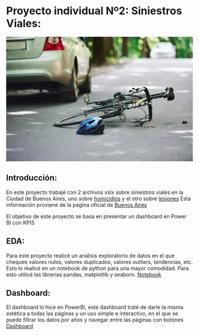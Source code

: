 # Proyecto individual Nº2: Siniestros Viales: #
![Siniestro_imagen](https://github.com/Lukitens/PI_DA/blob/main/SV-1.jpg)

## Introducción: ##

En este proyecto trabajé con 2 archivos xslx sobre siniestros viales en la Ciudad de Buenos Aires, uno sobre [homicidios](https://github.com/Lukitens/PI_DA/blob/main/homicidios.xlsx) y el otro sobre [lesiones](https://github.com/Lukitens/PI_DA/blob/main/lesiones.xlsx)
Esta información proviene de la página oficial de [Buenos Aires](https://data.buenosaires.gob.ar/dataset/victimas-siniestros-viales)

El objetivo de este proyecto se basa en presentar un dashboard en Power BI con KPIS

## EDA: ##

Para este proyecto realicé un análisis exploratorio de datos en el que chequee valores nulos, valores duplicados, valores outliers, tendencias, etc. Esto lo realicé en un notebook de python para una mayor comodidad.
Para esto utilicé las librerias pandas, matplotlib y seaborn.
[Notebook](https://github.com/Lukitens/PI_DA/blob/main/eda.ipynb)

## Dashboard: ##

El dashboard lo hice en PowerBI, este dashboard traté de darle la misma estética a todas las páginas y un uso simple e interactivo, en el que se puede filtrar los datos por años y navegar entre las páginas con botones
[Dashboard](https://github.com/Lukitens/PI_DA/blob/main/dashboard_proyecto.pbix)
